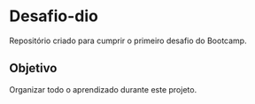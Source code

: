 # Desafio-dio

<p>
   Repositório criado para cumprir o primeiro desafio do Bootcamp.
</p>
 
## Objetivo 

<p>
  Organizar todo o aprendizado durante este projeto.
</p>

